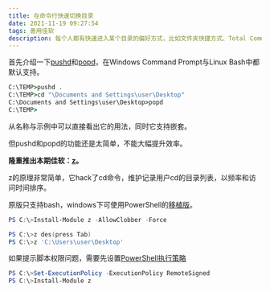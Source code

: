 ```yaml
---
title: 在命令行快速切换目录
date: 2021-11-19 09:27:54
tags: 善用佳软
description: 每个人都有快速进入某个目录的偏好方式，比如文件夹快捷方式、Total Commander等，这里介绍一个命令行下的佳软。
---
```

首先介绍一下[pushd](https://docs.microsoft.com/en-us/windows-server/administration/windows-commands/pushd)和[popd](https://docs.microsoft.com/en-us/windows-server/administration/windows-commands/popd)，在Windows Command Prompt与Linux Bash中都默认支持。
```cmd
C:\TEMP>pushd .
C:\TEMP>cd "\Documents and Settings\user\Desktop"
C:\Documents and Settings\user\Desktop>popd
C:\TEMP>
```
从名称与示例中可以直接看出它的用法，同时它支持嵌套。

但pushd和popd的功能还是太简单，不能大幅提升效率。

**隆重推出本期佳软：[z](https://github.com/rupa/z)。**

z的原理非常简单，它hack了cd命令，维护记录用户cd的目录列表，以频率和访问时间排序。

原版只支持bash，windows下可使用PowerShell的[移植版](https://github.com/badmotorfinger/z)。
```powershell
PS C:\>Install-Module z -AllowClobber -Force
```

```powershell
PS C:\>z des(press Tab)
PS C:\>z 'C:\Users\user\Desktop'
```

如果提示脚本权限问题，需要先设置[PowerShell执行策略](https://docs.microsoft.com/zh-cn/powershell/module/microsoft.powershell.core/about/about_execution_policies?view=powershell-7.2)
```powershell
PS C:\>Set-ExecutionPolicy -ExecutionPolicy RemoteSigned
PS C:\>Install-Module z
```

